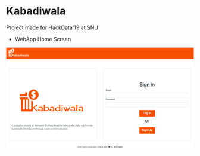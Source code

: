 # Kabadiwala
Project made for HackData'19 at SNU

- WebApp Home Screen


![H](https://github.com/dikshantsagar/Kabadiwala/blob/master/webcontent/images/ss.png)
